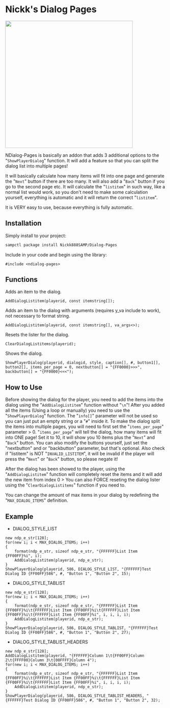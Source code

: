 # Nickk's Dialog Pages
<img src="/preview.gif" width="400" height="400">

NDialog-Pages is basically an addon that adds 3 additional options to the "`ShowPlayerDialog`" function.
It will add a feature so that you can split the dialog list into multiple pages!

It will basically calculate how many items will fit into one page and generate the "`Next`" button
if there are too many. It will also add a "`Back`" button if you go to the second page etc.
It will calculate the "`listitem`" in such way, like a normal list would work, so you don't need to
make some calculation yourself, everything is automatic and it will return the correct "`listitem`".

It is VERY easy to use, because everything is fully automatic.

## Installation

Simply install to your project:

```bash
sampctl package install Nickk888SAMP/Dialog-Pages
```

Include in your code and begin using the library:

```pawn
#include <ndialog-pages>
```

## Functions
Adds an item to the dialog.
```pawn
AddDialogListitem(playerid, const itemstring[]);
```
Adds an item to the dialog with arguments (requires y_va include to work), not necessary to format string.
```pawn
AddDialogListitem(playerid, const itemstring[], va_args<>);
```
Resets the lister for the dialog.
```pawn
ClearDialogListitems(playerid);
```
Shows the dialog.
```pawn
ShowPlayerDialog(playerid, dialogid, style, caption[], #, button1[], button2[], items_per_page = 0, nextbutton[] = "{FF0000}>>>", backbutton[] = "{FF0000}<<<");
```

## How to Use
Before showing the dialog for the player, you need to add the items into the dialog using the "`AddDialogListitem`" function without "`\n`"!
After you added all the items (Using a loop or manually) you need to use the "`ShowPlayerDialog`" function.
The "`info[]`" parameter will not be used so you can just put an empty string or a "`#`" inside it.
To make the dialog split the items into multiple pages, you will need to first set the "`items_per_page`" parameter > 0.
"`items_per_page`" will tell the dialog, how many items will fit into ONE page!
Set it to 10, it will show you 10 items plus the "`Next`" and "`Back`" button.
You can also modify the buttons yourself, just set the "nextbutton" and or "backbutton" parameter, but that's optional.
Also check if "listitem" is NOT "`INVALID_LISTITEM`", it will be invalid if the player will press the "`Next`" or "`Back`" button, so please negate it!

After the dialog has been showed to the player, using the "`AddDialogListitem`" function will completely reset the items and it will add the new item from index 0 >
You can also FORCE reseting the dialog lister using the "`ClearDialogListitems`" function if you need to.

You can change the amount of max items in your dialog by redefining the "`MAX_DIALOG_ITEMS`" definition.

## Example
* DIALOG_STYLE_LIST
```pawn
new ndp_e_str[128];
for(new i; i < MAX_DIALOG_ITEMS; i++)
{
	format(ndp_e_str, sizeof ndp_e_str, "{FFFFFF}List Item {FF00FF}%i", i);
	AddDialogListitem(playerid, ndp_e_str);
}
ShowPlayerDialog(playerid, 586, DIALOG_STYLE_LIST, "{FFFFFF}Test Dialog ID {FF00FF}586", #, "Button 1", "Button 2", 15);
```
* DIALOG_STYLE_TABLIST
```pawn
new ndp_e_str[128];
for(new i; i < MAX_DIALOG_ITEMS; i++)
{
	format(ndp_e_str, sizeof ndp_e_str, "{FFFFFF}List Item {FF00FF}%i\t{FFFFFF}List Item {FF00FF}%i\t{FFFFFF}List Item {FF00FF}%i\t{FFFFFF}List Item {FF00FF}%i", i, i, i, i);
	AddDialogListitem(playerid, ndp_e_str);
}
ShowPlayerDialog(playerid, 586, DIALOG_STYLE_TABLIST, "{FFFFFF}Test Dialog ID {FF00FF}586", #, "Button 1", "Button 2", 27);
```
* DIALOG_STYLE_TABLIST_HEADERS
```pawn
new ndp_e_str[128];
AddDialogListitem(playerid, "{FFFFFF}Column 1\t{FF00FF}Column 2\t{FFFF00}Column 3\t{00FFFF}Column 4");
for(new i; i < MAX_DIALOG_ITEMS; i++)
{
	format(ndp_e_str, sizeof ndp_e_str, "{FFFFFF}List Item {FF00FF}%i\t{FFFFFF}List Item {FF00FF}%i\t{FFFFFF}List Item {FF00FF}%i\t{FFFFFF}List Item {FF00FF}%i", i, i, i, i);
	AddDialogListitem(playerid, ndp_e_str);
}
ShowPlayerDialog(playerid, 586, DIALOG_STYLE_TABLIST_HEADERS, "{FFFFFF}Test Dialog ID {FF00FF}586", #, "Button 1", "Button 2", 32);
```

